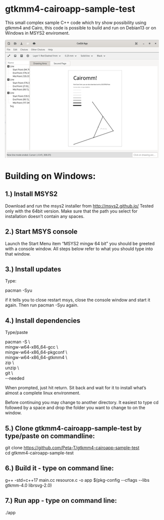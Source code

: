 # gtkmm4-cairoapp-sample-test
This small complex sample C++ code which try show possibility using gtkmm4 and Cairo, this code is possible to build and run on Debian13 or on Windows in MSYS2 enviroment.

![Screenschot](Screenshot.png)

Building on Windows:
====================

1.) Install MSYS2
-----------------
Download and run the msys2 installer from http://msys2.github.io/ Tested only with the 64bit version. Make sure that the path you select for installation doesn’t contain any spaces.

2.) Start MSYS console
----------------------
Launch the Start Menu item “MSYS2 mingw 64 bit” you should be greeted with a console window. All steps below refer to what you should type into that window.

3.) Install updates
-------------------
Type:

   pacman -Syu

if it tells you to close restart msys, close the console window and start it again. Then run pacman -Syu again.

4.) Install dependencies
------------------------
Type/paste

   pacman -S \\ \
   mingw-w64-x86_64-gcc \\ \
   mingw-w64-x86_64-pkgconf \\ \
   mingw-w64-x86_64-gtkmm4 \\ \
   zip \\ \
   unzip \\ \
   git \\ \
   --needed

When prompted, just hit return. Sit back and wait for it to install what’s almost a complete linux environment.

Before continuing you may change to another directory. It easiest to type cd followed by a space and drop the folder you want to change to on the window.

5.) Clone gtkmm4-cairoapp-sample-test by type/paste on commandline:
---------------------------------------------------------------------

   git clone https://github.com/Peta-T/gtkmm4-cairoapp-sample-test \
   cd gtkmm4-cairoapp-sample-test

6.) Build it - type on command line:
------------------------------------

   g++ -std=c++17 main.cc resource.c -o app $(pkg-config --cflags --libs gtkmm-4.0 librsvg-2.0)

7.) Run app - type on command line:
-----------------------------------

   ./app


